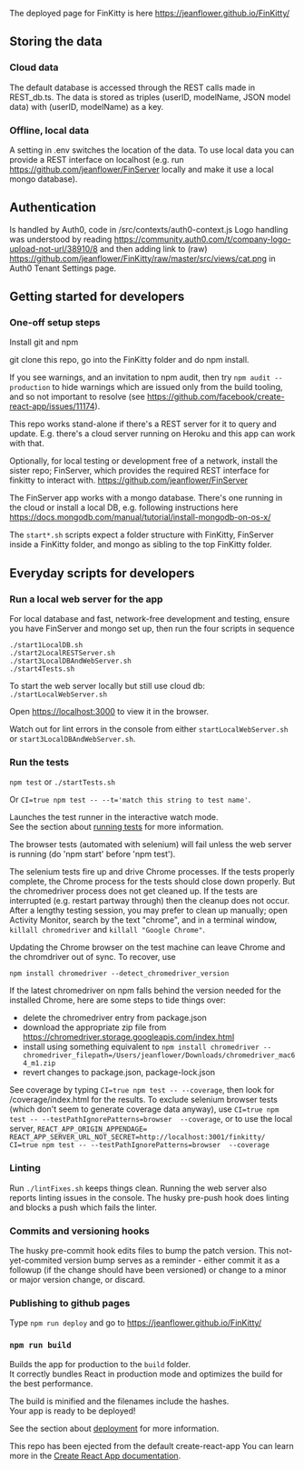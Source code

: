 The deployed page for FinKitty is here
https://jeanflower.github.io/FinKitty/
 
## Storing the data
### Cloud data
The default database is accessed through the REST calls made in REST_db.ts.
The data is stored as triples (userID, modelName, JSON model data) with
(userID, modelName) as a key.

### Offline, local data
A setting in .env switches the location of the data.
To use local data you can provide a REST interface 
on localhost 
(e.g. run https://github.com/jeanflower/FinServer 
locally and make it use a local mongo database).

## Authentication
Is handled by Auth0, code in 
/src/contexts/auth0-context.js
Logo handling was understood by reading
https://community.auth0.com/t/company-logo-upload-not-url/38910/8
and then adding link to (raw)
https://github.com/jeanflower/FinKitty/raw/master/src/views/cat.png 
in Auth0 Tenant Settings page.

## Getting started for developers

### One-off setup steps
Install git and npm

git clone this repo, go into the FinKitty folder and do npm install.

If you see warnings, and an invitation to npm audit, then try
``npm audit --production``
to hide warnings which are issued only from the build tooling, and so not important to resolve (see https://github.com/facebook/create-react-app/issues/11174).

This repo works stand-alone if there's a REST server
for it to query and update.  E.g. there's a cloud server 
running on Heroku and this app can work with that.

Optionally, for local testing or development free of a network,
install the sister repo; FinServer, which provides the required
REST interface for finkitty to interact with. 
https://github.com/jeanflower/FinServer

The FinServer app works with a mongo database.
There's one running in the cloud or
install a local DB, e.g. following instructions here
https://docs.mongodb.com/manual/tutorial/install-mongodb-on-os-x/

The `start*.sh` scripts expect a folder structure
with FinKitty, FinServer inside a FinKitty folder, and mongo as sibling to the top FinKitty folder.

## Everyday scripts for developers

### Run a local web server for the app
For local database and fast, network-free development
and testing, ensure you have FinServer and mongo
set up, then run the four scripts in sequence
```
./start1LocalDB.sh
./start2LocalRESTServer.sh
./start3LocalDBAndWebServer.sh
./start4Tests.sh
```
To start the web server locally but still use cloud db:
`./startLocalWebServer.sh`

Open [https://localhost:3000](https://localhost:3000) to view it in the browser.

Watch out for lint errors in the console from either
`startLocalWebServer.sh` or `start3LocalDBAndWebServer.sh`.

### Run the tests
`npm test` or `./startTests.sh`

Or `CI=true npm test -- --t='match this string to test name'`.

Launches the test runner in the interactive watch mode.<br>
See the section about [running tests](https://facebook.github.io/create-react-app/docs/running-tests) for more information.

The browser tests (automated with selenium) will fail unless the web server is running (do 'npm start' before 'npm test').

The selenium tests fire up and drive Chrome processes.  If the tests properly complete, the Chrome process for the tests should close down properly.  But the chromedriver process does not get cleaned up.  If the tests are interrupted (e.g. restart partway through) then the cleanup does not occur.  After a lengthy testing session, you may prefer to clean up manually; open Activity Monitor, search by the text "chrome", and in a terminal window, `killall chromedriver` and `killall "Google Chrome"`.

Updating the Chrome browser on the test machine can leave Chrome and the chromdriver out of sync.  To recover, use
```
npm install chromedriver --detect_chromedriver_version
```

If the latest chromedriver on npm falls behind the version needed for the installed Chrome, here are some steps to tide things over:
 - delete the chromedriver entry from package.json
 - download the appropriate zip file from https://chromedriver.storage.googleapis.com/index.html
 - install using something equivalent to 
 ``npm install chromedriver --chromedriver_filepath=/Users/jeanflower/Downloads/chromedriver_mac64_m1.zip``
 - revert changes to package.json, package-lock.json

See coverage by typing `CI=true npm test -- --coverage`, then look for /coverage/index.html for the results.  To exclude selenium browser tests (which don't seem to generate coverage data anyway), use `CI=true npm test -- --testPathIgnorePatterns=browser  --coverage`, or to use the local server, `REACT_APP_ORIGIN_APPENDAGE= REACT_APP_SERVER_URL_NOT_SECRET=http://localhost:3001/finkitty/ CI=true npm test -- --testPathIgnorePatterns=browser  --coverage`


### Linting
Run `./lintFixes.sh` keeps things clean.
Running the web server also reports linting issues in the console.
The husky pre-push hook does linting and blocks a push which fails the linter.

### Commits and versioning hooks
The husky pre-commit hook edits files to bump the patch version.
This not-yet-commited version bump serves as a reminder - 
either commit it as a followup (if the change should have been versioned) 
or change to a minor or major version change, or discard.

### Publishing to github pages
Type
`npm run deploy`
and go to
https://jeanflower.github.io/FinKitty/


### `npm run build`
Builds the app for production to the `build` folder.<br>
It correctly bundles React in production mode and optimizes the build for the best performance.

The build is minified and the filenames include the hashes.<br>
Your app is ready to be deployed!

See the section about [deployment](https://facebook.github.io/create-react-app/docs/deployment) for more information.

This repo has been ejected from the default create-react-app
You can learn more in the [Create React App documentation](https://facebook.github.io/create-react-app/docs/getting-started).

